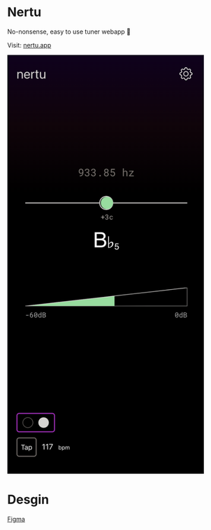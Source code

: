 # Nertu

No-nonsense, easy to use tuner webapp 🎷

Visit: [nertu.app](https://nertu.app)

<img width="450px" src="public/preview.png" alt="Nertu webapp preview" />

# Desgin

[Figma](https://www.figma.com/file/49Aww3Y3X9R2RRzRZJJIOh/nertu?node-id=0%3A1)
